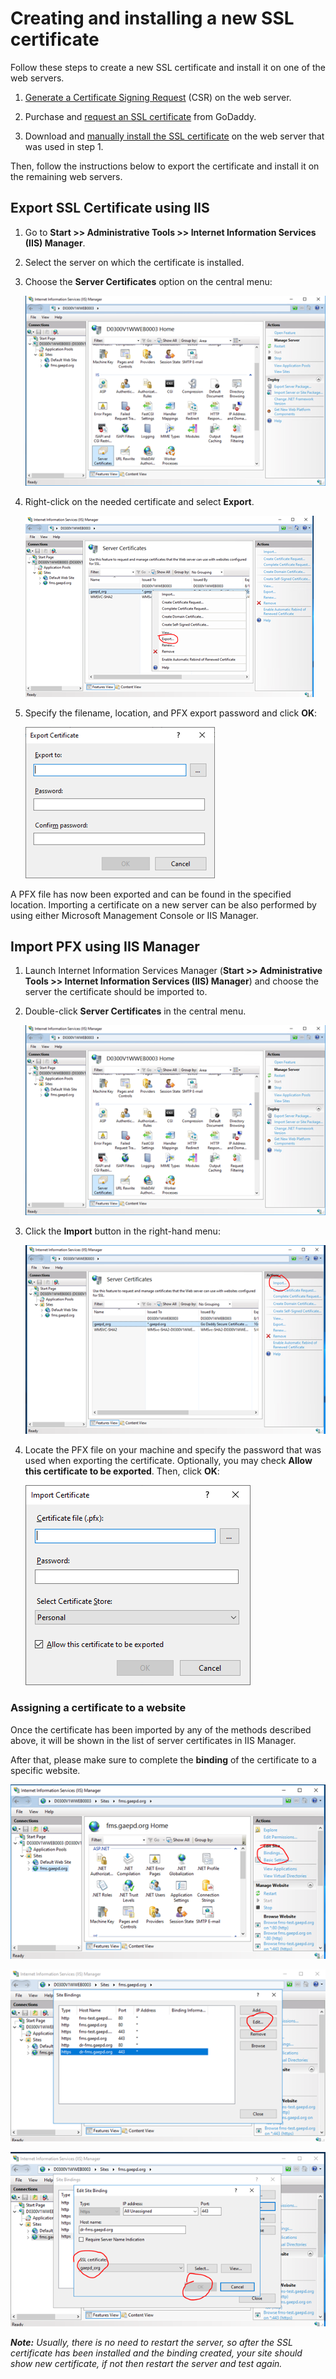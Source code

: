 # Creating and installing a new SSL certificate

Follow these steps to create a new SSL certificate and install it on one of the web servers.

1. [Generate a Certificate Signing Request](https://support.godaddy.com/help/iis-10windows-server-2016-generate-csrs-certificate-signing-requests-27348) (CSR) on the web server.

2. Purchase and [request an SSL certificate](https://support.godaddy.com/help/request-my-ssl-certificate-with-a-certificate-signing-request-csr-40441) from GoDaddy.

3. Download and [manually install the SSL certificate](https://support.godaddy.com/help/manually-install-an-ssl-certificate-on-my-iis-10-server-27349) on the web server that was used in step 1.

Then, follow the instructions below to export the certificate and install it on the remaining web servers.

## Export SSL Certificate using IIS

1.	Go to **Start >> Administrative Tools >> Internet Information Services (IIS) Manager**.
2.	Select the server on which the certificate is installed.
3.	Choose the **Server Certificates** option on the central menu:

    ![](img/ssl-1.png)

4.	Right-click on the needed certificate and select **Export**.

    ![](img/ssl-2.png)

5.	Specify the filename, location, and PFX export password and click **OK**:

    ![](img/ssl-3.png)

A PFX file has now been exported and can be found in the specified location. Importing a certificate on a new server can be also performed by using either Microsoft Management Console or IIS Manager.

## Import PFX using IIS Manager

1.	Launch Internet Information Services Manager (**Start >> Administrative Tools >> Internet Information Services (IIS) Manager**) and choose the server the certificate should be imported to.
2.	Double-click **Server Certificates** in the central menu.

    ![](img/ssl-4.png)

3.	Click the **Import** button in the right-hand menu:

    ![](img/ssl-5.png)

4.	Locate the PFX file on your machine and specify the password that was used when exporting the certificate. Optionally, you may check **Allow this certificate to be exported**. Then, click **OK**:

    ![](img/ssl-6.png)

### Assigning a certificate to a website

Once the certificate has been imported by any of the methods described above, it will be shown in the list of server certificates in IIS Manager.

After that, please make sure to complete the **binding** of the certificate to a specific website.
 
![](img/ssl-7.png)

![](img/ssl-8.png)

![](img/ssl-9.png)

***Note:*** *Usually, there is no need to restart the server, so after the SSL certificate has been installed and the binding created, your site should show new certificate, if not then restart the server and test again.*
